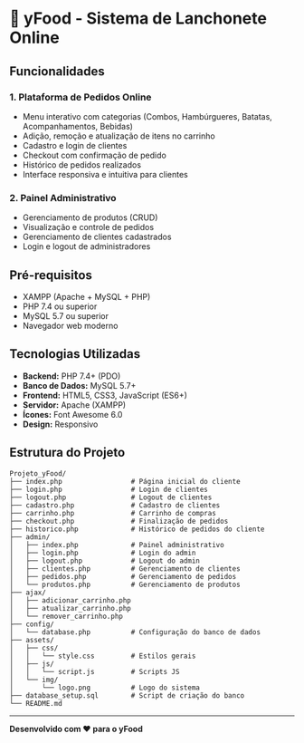 # 🍔 yFood - Sistema de Lanchonete Online

## Funcionalidades

### 1. Plataforma de Pedidos Online
- Menu interativo com categorias (Combos, Hambúrgueres, Batatas, Acompanhamentos, Bebidas)
- Adição, remoção e atualização de itens no carrinho
- Cadastro e login de clientes
- Checkout com confirmação de pedido
- Histórico de pedidos realizados
- Interface responsiva e intuitiva para clientes

### 2. Painel Administrativo
- Gerenciamento de produtos (CRUD)
- Visualização e controle de pedidos
- Gerenciamento de clientes cadastrados
- Login e logout de administradores

## Pré-requisitos

- XAMPP (Apache + MySQL + PHP)
- PHP 7.4 ou superior
- MySQL 5.7 ou superior
- Navegador web moderno

## Tecnologias Utilizadas

- **Backend:** PHP 7.4+ (PDO)
- **Banco de Dados:** MySQL 5.7+
- **Frontend:** HTML5, CSS3, JavaScript (ES6+)
- **Servidor:** Apache (XAMPP)
- **Ícones:** Font Awesome 6.0
- **Design:** Responsivo

## Estrutura do Projeto

```
Projeto_yFood/
├── index.php                 # Página inicial do cliente
├── login.php                 # Login de clientes
├── logout.php                # Logout de clientes
├── cadastro.php              # Cadastro de clientes
├── carrinho.php              # Carrinho de compras
├── checkout.php              # Finalização de pedidos
├── historico.php             # Histórico de pedidos do cliente
├── admin/
│   ├── index.php             # Painel administrativo
│   ├── login.php             # Login do admin
│   ├── logout.php            # Logout do admin
│   ├── clientes.php          # Gerenciamento de clientes
│   ├── pedidos.php           # Gerenciamento de pedidos
│   └── produtos.php          # Gerenciamento de produtos
├── ajax/
│   ├── adicionar_carrinho.php
│   ├── atualizar_carrinho.php
│   └── remover_carrinho.php
├── config/
│   └── database.php          # Configuração do banco de dados
├── assets/
│   ├── css/
│   │   └── style.css         # Estilos gerais
│   ├── js/
│   │   └── script.js         # Scripts JS
│   └── img/
│       └── logo.png          # Logo do sistema
├── database_setup.sql        # Script de criação do banco
└── README.md
```

---

**Desenvolvido com ❤️ para o yFood** 